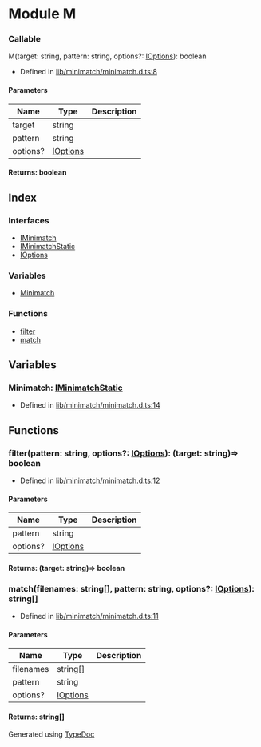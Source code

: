 # Module M


### Callable
M(target: string, pattern: string, options?: [IOptions](../interfaces/_minimatch_.m.ioptions.md)): boolean
  
* Defined in [lib/minimatch/minimatch.d.ts:8](https://github.com/kimamula/typedoc/blob/HEAD/src/lib/minimatch/minimatch.d.ts#L8)


#### Parameters

| Name | Type | Description |
| ---- | ---- | ---- |
| target | string|  |
| pattern | string|  |
| options? | [IOptions](../interfaces/_minimatch_.m.ioptions.md)|  |

#### Returns: boolean

## Index

### Interfaces
* [IMinimatch](../interfaces/_minimatch_.m.iminimatch.md)
* [IMinimatchStatic](../interfaces/_minimatch_.m.iminimatchstatic.md)
* [IOptions](../interfaces/_minimatch_.m.ioptions.md)

### Variables
* [Minimatch](_minimatch_.m.md#minimatch)

### Functions
* [filter](_minimatch_.m.md#filter)
* [match](_minimatch_.m.md#match)

## Variables

### Minimatch: [IMinimatchStatic](../interfaces/_minimatch_.m.iminimatchstatic.md)

* Defined in [lib/minimatch/minimatch.d.ts:14](https://github.com/kimamula/typedoc/blob/HEAD/src/lib/minimatch/minimatch.d.ts#L14)


## Functions

### filter(pattern: string, options?: [IOptions](../interfaces/_minimatch_.m.ioptions.md)): (target: string)=> boolean
  
* Defined in [lib/minimatch/minimatch.d.ts:12](https://github.com/kimamula/typedoc/blob/HEAD/src/lib/minimatch/minimatch.d.ts#L12)


#### Parameters

| Name | Type | Description |
| ---- | ---- | ---- |
| pattern | string|  |
| options? | [IOptions](../interfaces/_minimatch_.m.ioptions.md)|  |

#### Returns: (target: string)=> boolean

### match(filenames: string[], pattern: string, options?: [IOptions](../interfaces/_minimatch_.m.ioptions.md)): string[]
  
* Defined in [lib/minimatch/minimatch.d.ts:11](https://github.com/kimamula/typedoc/blob/HEAD/src/lib/minimatch/minimatch.d.ts#L11)


#### Parameters

| Name | Type | Description |
| ---- | ---- | ---- |
| filenames | string[]|  |
| pattern | string|  |
| options? | [IOptions](../interfaces/_minimatch_.m.ioptions.md)|  |

#### Returns: string[]


Generated using [TypeDoc](http://typedoc.io)
